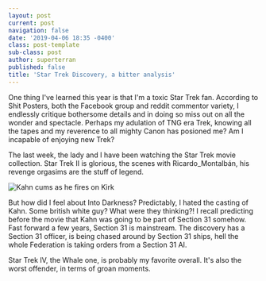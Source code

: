 ```yaml
---
layout: post
current: post
navigation: false
date: '2019-04-06 18:35 -0400'
class: post-template
sub-class: post
author: superterran
published: false
title: 'Star Trek Discovery, a bitter analysis'
---
```


One thing I've learned this year is that I'm a toxic Star Trek fan. According to Shit Posters, both the Facebook group and reddit commentor variety, I endlessly critique bothersome details and in doing so miss out on all the wonder and spectacle. Perhaps my adulation of TNG era Trek, knowing all the tapes and my reverence to all mighty Canon has posioned me? Am I incapable of enjoying new Trek?

The last week, the lady and I have been watching the Star Trek movie collection. Star Trek II is glorious, the scenes with Ricardo_Montalbán, his revenge orgasims are the stuff of legend. 

![Kahn cums as he fires on Kirk]({{site.baseurl}}/assets/posts/wykyhC4eC7.png)

But how did I feel about Into Darkness? Predictably, I hated the casting of Kahn. Some british white guy? What were they thinking?! I recall predicting before the movie that Kahn was going to be part of Section 31 somehow. Fast forward a few years, Section 31 is mainstream. The discovery has a Section 31 officer, is being chased around by Section 31 ships, hell the whole Federation is taking orders from a Section 31 AI. 

Star Trek IV, the Whale one, is probably my favorite overall. It's also the worst offender, in terms of groan moments. 


